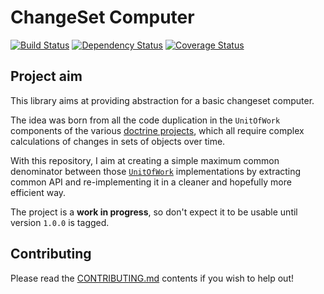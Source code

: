 # ChangeSet Computer

[![Build Status](https://travis-ci.org/Ocramius/ChangeSet.png?branch=master)](https://travis-ci.org/Ocramius/ChangeSet) [![Dependency Status](https://www.versioneye.com/package/php--ocramius--proxy-manager/badge.png)](https://www.versioneye.com/package/php--ocramius--change-set) [![Coverage Status](https://coveralls.io/repos/Ocramius/ChangeSet/badge.png?branch=master)](https://coveralls.io/r/Ocramius/ChangeSet)

## Project aim

This library aims at providing abstraction for a basic changeset computer.

The idea was born from all the code duplication in the `UnitOfWork` components of the various
[doctrine projects](https://github.com/doctrine), which all require complex calculations of
changes in sets of objects over time.

With this repository, I aim at creating a simple maximum common denominator between those
[`UnitOfWork`](http://martinfowler.com/eaaCatalog/unitOfWork.html) implementations by extracting
common API and re-implementing it in a cleaner and hopefully more efficient way.

The project is a **work in progress**, so don't expect it to be usable until version `1.0.0` is tagged.

## Contributing

Please read the [CONTRIBUTING.md](https://github.com/Ocramius/ChangeSet/blob/master/CONTRIBUTING.md)
contents if you wish to help out!
